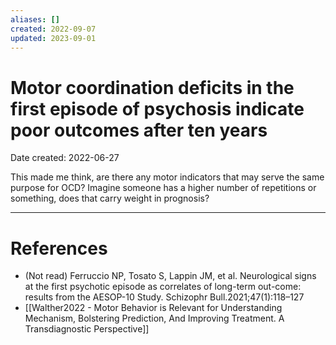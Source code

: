 ```yaml
---
aliases: []
created: 2022-09-07
updated: 2023-09-01
---
```


# Motor coordination deficits in the first episode of psychosis indicate poor outcomes after ten years
Date created: 2022-06-27

This made me think, are there any motor indicators that may serve the same purpose for OCD? Imagine someone has a higher number of repetitions or something, does that carry weight in prognosis?

---
# References
* (Not read) Ferruccio NP, Tosato S, Lappin JM, et al. Neurological signs at the first psychotic episode as correlates of long-term out-come: results from the AESOP-10 Study. Schizophr Bull.2021;47(1):118–127
* [[Walther2022 - Motor Behavior is Relevant for Understanding Mechanism, Bolstering Prediction, And Improving Treatment. A Transdiagnostic Perspective]]